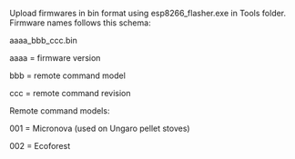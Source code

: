 Upload firmwares in bin format using esp8266_flasher.exe in Tools folder.
Firmware names follows this schema:

aaaa_bbb_ccc.bin

aaaa = firmware version

bbb  = remote command model

ccc  = remote command revision

Remote command models:

001 = Micronova (used on Ungaro pellet stoves)

002 = Ecoforest
